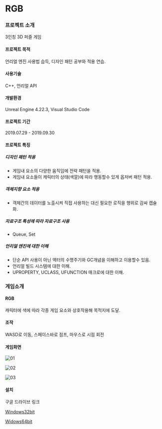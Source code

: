 # RGB

### 프로젝트 소개

3인칭 3D 퍼즐 게임

#### 프로젝트 목적

언리얼 엔진 사용법 습득, 디자인 패턴 공부와 적용 연습.

#### 사용기술

C++, 언리얼 API

#### 개발환경

Unreal Engine 4.22.3, Visual Studio Code

####  프로젝트 기간

2019.07.29 - 2019.09.30

#### 프로젝트 특징

##### 디자인 패턴 적용

- 게임내 요소의 다양한 움직임에 전략 패턴을 적용.
- 게임내 요소들이 캐릭터의 상태(색깔)에 따라 행동할수 있게 옵저버 패턴 적용.

##### 객체지향 요소 적용

- 객체간의 데이터를 노출시켜 직접 사용하는 대신 필요한 로직을 행위로 감싸 캡슐화.

##### 자료구조 특성에 따라 자료구조 사용

- Queue, Set

##### 언리얼 엔진에 대한 이해

- 단순 API 사용이 아닌 액터의 수명주기와 GC개념을 이해하고 이용할수 있음.
- 언리얼 빌드 시스템에 대한 이해.
- UPROPERTY, UCLASS, UFUNCTION 매크로에 대한 이해. 

### 게임소개

#### RGB

캐릭터에 색에 따라 각종 게임 요소와 상호작용해 목적지에 도달.

#### 조작

WASD로 이동, 스페이스바로 점프, 마우스로 시점 회전

#### 게임화면

![01](./readme/Images/01.gif)

![02](./readme/Images/02.gif)

![03](./readme/Images/03.gif)

#### 설치

구글 드라이브 링크

[Windows32bit](https://drive.google.com/file/d/1-6Yo3nQBUCMEz2hPzw9e176aLst65hUI/view?usp=sharing)

[Widows64bit](https://drive.google.com/file/d/1bLgYt-Dd5DMp09LzmV89BvLB-tLBDeXV/view?usp=sharing)

